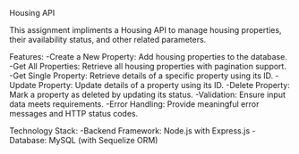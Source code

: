 Housing API

This assignment impliments a Housing API to manage housing properties, their availability status, and other related parameters.

Features: 
-Create a New Property: Add housing properties to the database.
-Get All Properties: Retrieve all housing properties with pagination support.
-Get Single Property: Retrieve details of a specific property using its ID.
-Update Property: Update details of a property using its ID.
-Delete Property: Mark a property as deleted by updating its status.
-Validation: Ensure input data meets requirements.
-Error Handling: Provide meaningful error messages and HTTP status codes.

Technology Stack:
-Backend Framework: Node.js with Express.js
-Database: MySQL (with Sequelize ORM)